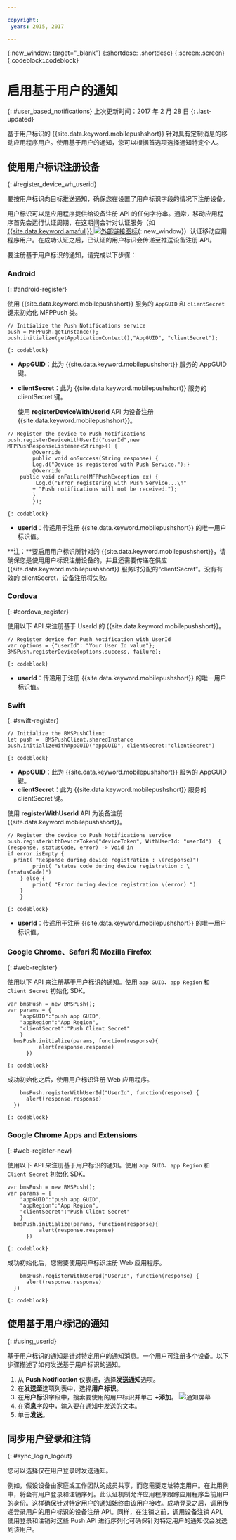 ```yaml
---

copyright:
 years: 2015, 2017

---
```


{:new_window: target="_blank"}
{:shortdesc: .shortdesc}
{:screen:.screen}
{:codeblock:.codeblock}

# 启用基于用户的通知
{: #user_based_notifications}
上次更新时间：2017 年 2 月 28 日
{: .last-updated}

基于用户标识的 {{site.data.keyword.mobilepushshort}} 针对具有定制消息的移动应用程序用户。使用基于用户的通知，您可以根据首选项选择通知特定个人。

## 使用用户标识注册设备
{: #register_device_wh_userid}

要按用户标识向目标推送通知，确保您在设置了用户标识字段的情况下注册设备。     

用户标识可以是应用程序提供给设备注册 API 的任何字符串。通常，移动应用程序首先会运行认证周期，在这期间会针对认证服务（如 [{{site.data.keyword.amafull}} ![外部链接图标](../../icons/launch-glyph.svg "外部链接图标")](https://console.ng.bluemix.net/docs/services/mobileaccess/index.html){: new_window}）认证移动应用程序用户。在成功认证之后，已认证的用户标识会传递至推送设备注册 API。 

要注册基于用户标识的通知，请完成以下步骤：

### Android
{: #android-register}

使用 {{site.data.keyword.mobilepushshort}} 服务的 `AppGUID` 和 `clientSecret` 键来初始化 MFPPush 类。
```
// Initialize the Push Notifications service
push = MFPPush.getInstance();
push.initialize(getApplicationContext(),"AppGUID", "clientSecret");
```
	{: codeblock}


- **AppGUID**：此为 {{site.data.keyword.mobilepushshort}} 服务的 AppGUID 键。
- **clientSecret**：此为 {{site.data.keyword.mobilepushshort}} 服务的 clientSecret 键。

  使用 **registerDeviceWithUserId** API 为设备注册 {{site.data.keyword.mobilepushshort}}。

```
// Register the device to Push Notifications
push.registerDeviceWithUserId("userId",new MFPPushResponseListener<String>() {
		@Override
		public void onSuccess(String response) {
		Log.d("Device is registered with Push Service.");}
		@Override
    public void onFailure(MFPPushException ex) {
         Log.d("Error registering with Push Service...\n"
        + "Push notifications will not be received.");
		}
		});
```
	{: codeblock}

- **userId**：传递用于注册 {{site.data.keyword.mobilepushshort}} 的唯一用户标识值。

**注：**要启用用户标识所针对的 {{site.data.keyword.mobilepushshort}}，请确保您是使用用户标识注册设备的，并且还需要传递在供应 {{site.data.keyword.mobilepushshort}} 服务时分配的“clientSecret”。没有有效的 clientSecret，设备注册将失败。

### Cordova
{: #cordova_register}

使用以下 API 来注册基于 UserId 的 {{site.data.keyword.mobilepushshort}}。

```
// Register device for Push Notification with UserId
var options = {"userId": "Your User Id value"};
BMSPush.registerDevice(options,success, failure); 
```
	{: codeblock}


- **userId**：传递用于注册 {{site.data.keyword.mobilepushshort}} 的唯一用户标识值。


### Swift
{: #swift-register}

```
// Initialize the BMSPushClient
let push =  BMSPushClient.sharedInstance
push.initializeWithAppGUID("appGUID", clientSecret:"clientSecret")
```
	{: codeblock}


- **AppGUID**：此为 {{site.data.keyword.mobilepushshort}} 服务的 AppGUID 键。
- **clientSecret**：此为 {{site.data.keyword.mobilepushshort}} 服务的 clientSecret 键。

使用 **registerWithUserId** API 为设备注册 {{site.data.keyword.mobilepushshort}}。

```
// Register the device to Push Notifications service
push.registerWithDeviceToken("deviceToken", WithUserId: "userId")  { (response, statusCode, error) -> Void in
if error.isEmpty {
  print( "Response during device registration : \(response)")
        print( "status code during device registration : \(statusCode)")
    } else {
        print( "Error during device registration \(error) ")
    }
    }
```
	{: codeblock}

- **userId**：传递用于注册 {{site.data.keyword.mobilepushshort}} 的唯一用户标识值。

### Google Chrome、Safari 和 Mozilla Firefox
{: #web-register}

使用以下 API 来注册基于用户标识的通知。使用 `app GUID`、`app Region` 和 `Client Secret` 初始化 SDK。

```
var bmsPush = new BMSPush();
var params = {
    "appGUID":"push app GUID",
    "appRegion":"App Region",
    "clientSecret":"Push Client Secret" 
    }
  bmsPush.initialize(params, function(response){
          alert(response.response)
      })
```
	{: codeblock}
  
成功初始化之后，使用用户标识注册 Web 应用程序。

```
    bmsPush.registerWithUserId("UserId", function(response) {
      alert(response.response)
  })
```
	{: codeblock}

### Google Chrome Apps and Extensions
{: #web-register-new}

使用以下 API 来注册基于用户标识的通知。使用 `app GUID`、`app Region` 和 `Client Secret` 初始化 SDK。

```
var bmsPush = new BMSPush();
var params = {
    "appGUID":"push app GUID",
    "appRegion":"App Region",
    "clientSecret":"Push Client Secret" 
    }
  bmsPush.initialize(params, function(response){
          alert(response.response)
      })
```
	{: codeblock}
  
成功初始化后，您需要使用用户标识注册 Web 应用程序。

```
    bmsPush.registerWithUserId("UserId", function(response) {
      alert(response.response)
  })
```
	{: codeblock}

## 使用基于用户标记的通知 
{: #using_userid}

基于用户标识的通知是针对特定用户的通知消息。一个用户可注册多个设备。以下步骤描述了如何发送基于用户标识的通知。

1. 从 **Push Notification** 仪表板，选择**发送通知**选项。
1. 在**发送至**选项列表中，选择**用户标识**。
1. 在**用户标识**字段中，搜索要使用的用户标识并单击 **+添加**。
![通知屏幕](images/user_notification.jpg)
1. 在**消息**字段中，输入要在通知中发送的文本。
1. 单击**发送**。


## 同步用户登录和注销 
{: #sync_login_logout}

您可以选择仅在用户登录时发送通知。 

例如，假设设备由家庭或工作团队的成员共享，而您需要定址特定用户。在此用例中，将会有用户登录和注销序列。此认证机制允许应用程序跟踪应用程序当前用户的身份。这样确保针对特定用户的通知始终由该用户接收。成功登录之后，调用传递登录用户的用户标识的设备注册 API。同样，在注销之前，调用设备注销 API。使用登录和注销对这些 Push API 进行序列化可确保针对特定用户的通知仅会发送到该用户。
